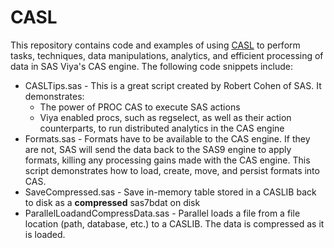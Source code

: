 # CASL
This repository contains code and examples of using <a href='https://documentation.sas.com/?docsetId=pgmdiff&docsetTarget=p06ibhzb2bklaon1a86ili3wpil9.htm&docsetVersion=3.5&locale=en'>CASL</a> to perform tasks, techniques, data manipulations, analytics, and efficient processing of data in SAS Viya's CAS engine.  The following code snippets include:

<ul>
<li>CASLTips.sas - This is a great script created by Robert Cohen of SAS.  It demonstrates:
    <ul>
       <li>The power of PROC CAS to execute SAS actions</li>
       <li>Viya enabled procs, such as regselect, as well as their action counterparts, to run distributed analytics in the CAS engine</li>
    </ul>
       
</li>
<li>
Formats.sas - Formats have to be available to the CAS engine.  If they are not, SAS will send the data back to the SAS9 engine to apply formats, killing any processing gains made with the CAS engine.  This script demonstrates how to load, create, move, and persist formats into CAS.
</li>
<li>
SaveCompressed.sas - Save in-memory table stored in a CASLIB back to disk as a <b>compressed</b> sas7bdat on disk
</li>
<li>
ParallelLoadandCompressData.sas - Parallel loads a file from a file location (path, database, etc.) to a CASLIB.  The data is compressed as it is loaded.
</li>
</ul>
